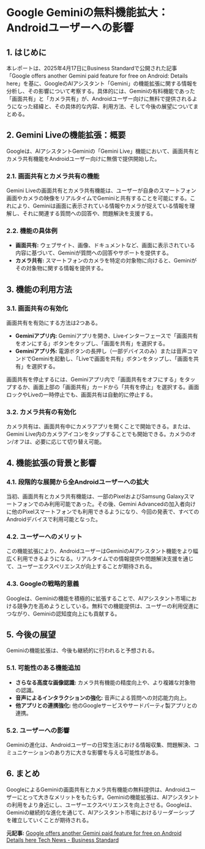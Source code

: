 # Google Geminiの無料機能拡大：Androidユーザーへの影響

## 1. はじめに

本レポートは、2025年4月17日にBusiness Standardで公開された記事「Google offers another Gemini paid feature for free on Android: Details here」を基に、GoogleのAIアシスタント「Gemini」の機能拡張に関する情報を分析し、その影響について考察する。具体的には、Geminiの有料機能であった「画面共有」と「カメラ共有」が、Androidユーザー向けに無料で提供されるようになった経緯と、その具体的な内容、利用方法、そして今後の展望についてまとめる。

## 2. Gemini Liveの機能拡張：概要

Googleは、AIアシスタントGeminiの「Gemini Live」機能において、画面共有とカメラ共有機能をAndroidユーザー向けに無償で提供開始した。

### 2.1. 画面共有とカメラ共有の機能

Gemini Liveの画面共有とカメラ共有機能は、ユーザーが自身のスマートフォン画面やカメラの映像をリアルタイムでGeminiと共有することを可能にする。これにより、Geminiは画面に表示されている情報やカメラが捉えている情報を理解し、それに関連する質問への回答や、問題解決を支援する。

### 2.2. 機能の具体例

* **画面共有:** ウェブサイト、画像、ドキュメントなど、画面に表示されている内容に基づいて、Geminiが質問への回答やサポートを提供する。
* **カメラ共有:** スマートフォンのカメラを特定の対象物に向けると、Geminiがその対象物に関する情報を提供する。

## 3. 機能の利用方法

### 3.1. 画面共有の有効化

画面共有を有効にする方法は2つある。

* **Geminiアプリ内:** Geminiアプリを開き、Liveインターフェースで「画面共有をオンにする」ボタンをタップし、「画面を共有」を選択する。
* **Geminiアプリ外:** 電源ボタンの長押し（一部デバイスのみ）または音声コマンドでGeminiを起動し、「Liveで画面を共有」ボタンをタップし、「画面を共有」を選択する。

画面共有を停止するには、Geminiアプリ内で「画面共有をオフにする」をタップするか、画面上部の「画面共有」カードから「共有を停止」を選択する。画面ロックやLiveの一時停止でも、画面共有は自動的に停止する。

### 3.2. カメラ共有の有効化

カメラ共有は、画面共有中にカメラアプリを開くことで開始できる。または、Gemini Live内のカメラアイコンをタップすることでも開始できる。カメラのオン/オフは、必要に応じて切り替え可能。

## 4. 機能拡張の背景と影響

### 4.1. 段階的な展開から全Androidユーザーへの拡大

当初、画面共有とカメラ共有機能は、一部のPixelおよびSamsung Galaxyスマートフォンでのみ利用可能であった。その後、Gemini Advancedの加入者向けに他のPixelスマートフォンでも利用できるようになり、今回の発表で、すべてのAndroidデバイスで利用可能となった。

### 4.2. ユーザーへのメリット

この機能拡張により、AndroidユーザーはGeminiのAIアシスタント機能をより幅広く利用できるようになる。リアルタイムでの情報提供や問題解決支援を通じて、ユーザーエクスペリエンスが向上することが期待される。

### 4.3. Googleの戦略的意義

Googleは、Geminiの機能を積極的に拡張することで、AIアシスタント市場における競争力を高めようとしている。無料での機能提供は、ユーザーの利用促進につながり、Geminiの認知度向上にも貢献する。

## 5. 今後の展望

Geminiの機能拡張は、今後も継続的に行われると予想される。

### 5.1. 可能性のある機能追加

* **さらなる高度な画像認識:** カメラ共有機能の精度向上や、より複雑な対象物の認識。
* **音声によるインタラクションの強化:** 音声による質問への対応能力向上。
* **他アプリとの連携強化:** 他のGoogleサービスやサードパーティ製アプリとの連携。

### 5.2. ユーザーへの影響

Geminiの進化は、Androidユーザーの日常生活における情報収集、問題解決、コミュニケーションのあり方に大きな影響を与える可能性がある。

## 6. まとめ

GoogleによるGeminiの画面共有とカメラ共有機能の無料提供は、Androidユーザーにとって大きなメリットをもたらす。Geminiの機能拡張は、AIアシスタントの利用をより身近にし、ユーザーエクスペリエンスを向上させる。Googleは、Geminiの継続的な進化を通じて、AIアシスタント市場におけるリーダーシップを確立していくことが期待される。


**元記事:** [Google offers another Gemini paid feature for free on Android Details here Tech News - Business Standard](https://www.business-standard.com/technology/tech-news/google-offers-another-gemini-paid-feature-for-free-on-android-details-here-125041700428_1.html)